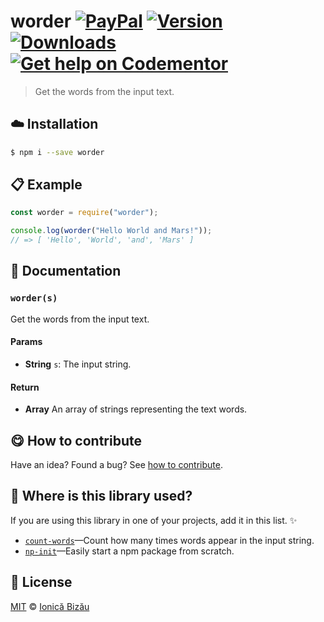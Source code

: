 
# worder [![PayPal](https://img.shields.io/badge/%24-paypal-f39c12.svg)][paypal-donations] [![Version](https://img.shields.io/npm/v/worder.svg)](https://www.npmjs.com/package/worder) [![Downloads](https://img.shields.io/npm/dt/worder.svg)](https://www.npmjs.com/package/worder) [![Get help on Codementor](https://cdn.codementor.io/badges/get_help_github.svg)](https://www.codementor.io/johnnyb?utm_source=github&utm_medium=button&utm_term=johnnyb&utm_campaign=github)

> Get the words from the input text.

## :cloud: Installation

```sh
$ npm i --save worder
```


## :clipboard: Example



```js
const worder = require("worder");

console.log(worder("Hello World and Mars!"));
// => [ 'Hello', 'World', 'and', 'Mars' ]
```

## :memo: Documentation


### `worder(s)`
Get the words from the input text.

#### Params
- **String** `s`: The input string.

#### Return
- **Array** An array of strings representing the text words.



## :yum: How to contribute
Have an idea? Found a bug? See [how to contribute][contributing].

## :dizzy: Where is this library used?
If you are using this library in one of your projects, add it in this list. :sparkles:


 - [`count-words`](https://github.com/IonicaBizau/count-words#readme)—Count how many times words appear in the input string.
 - [`np-init`](https://github.com/IonicaBizau/np-init#readme)—Easily start a npm package from scratch.

## :scroll: License

[MIT][license] © [Ionică Bizău][website]

[paypal-donations]: https://www.paypal.com/cgi-bin/webscr?cmd=_s-xclick&hosted_button_id=RVXDDLKKLQRJW
[donate-now]: http://i.imgur.com/6cMbHOC.png

[license]: http://showalicense.com/?fullname=Ionic%C4%83%20Biz%C4%83u%20%3Cbizauionica%40gmail.com%3E%20(http%3A%2F%2Fionicabizau.net)&year=2015#license-mit
[website]: http://ionicabizau.net
[contributing]: /CONTRIBUTING.md
[docs]: /DOCUMENTATION.md
